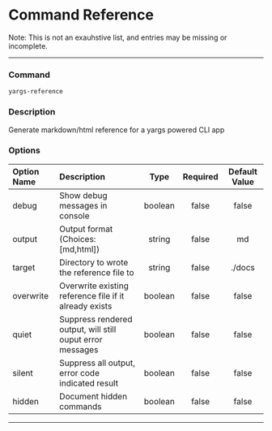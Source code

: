 # Command Reference
Note: This is not an exauhstive list, and entries may be missing or incomplete.

----

### Command
`yargs-reference `

### Description
Generate markdown/html reference for a yargs powered CLI app

### Options
| Option Name | Description | Type | Required | Default Value |
| :--- | :------------ | :---: | :---: | :---: |
| debug | Show debug messages in console | boolean | false | false |
| output | Output format (Choices: [md,html]) | string | false | md |
| target | Directory to wrote the reference file to | string | false | ./docs |
| overwrite | Overwrite existing reference file if it already exists | boolean | false | false |
| quiet | Suppress rendered output, will still ouput error messages | boolean | false | false |
| silent | Suppress all output, error code indicated result | boolean | false | false |
| hidden | Document hidden commands | boolean | false | false |


----


